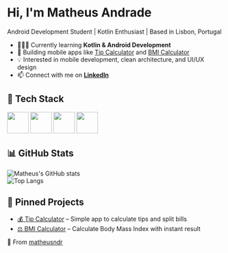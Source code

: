 #  Hi, I'm Matheus Andrade  

 Android Development Student | Kotlin Enthusiast | Based in Lisbon, Portugal  

- 🧑🏾‍💻 Currently learning **Kotlin & Android Development**  
- 📱 Building mobile apps like [Tip Calculator](https://github.com/matheusndr/appgorjeta) and [BMI Calculator](https://github.com/matheusndr/calculadoraimc)  
- 💡 Interested in mobile development, clean architecture, and UI/UX design  
- 📫 Connect with me on **[LinkedIn](https://www.linkedin.com/in/-matheusandrade/)**  



## 🔧 Tech Stack  

<p align="left">
  <img src="https://skillicons.dev/icons?i=kotlin" width="50" />
  <img src="https://skillicons.dev/icons?i=androidstudio" width="50" />
  <img src="https://skillicons.dev/icons?i=git" width="50" />
  <img src="https://skillicons.dev/icons?i=github" width="50" />
</p>



## 📊 GitHub Stats  

![Matheus's GitHub stats](https://github-readme-stats.vercel.app/api?username=matheusndr&show_icons=true&theme=tokyonight)  
![Top Langs](https://github-readme-stats.vercel.app/api/top-langs/?username=matheusndr&layout=compact&theme=tokyonight)  



## 📌 Pinned Projects  

- [💰 Tip Calculator](https://github.com/matheusndr/appgorjeta) – Simple app to calculate tips and split bills  
- [⚖️ BMI Calculator](https://github.com/matheusndr/calculadoraimc) – Calculate Body Mass Index with instant result  



🔗 From [matheusndr](https://github.com/matheusndr)  
